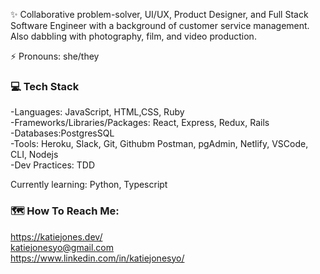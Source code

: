 ✨ Collaborative problem-solver, UI/UX, Product Designer, and Full Stack Software Engineer with a background of customer service management. Also dabbling with photography, film, and video production.

⚡ Pronouns: she/they


### 💻 Tech Stack

-Languages: JavaScript, HTML,CSS, Ruby
<br>
-Frameworks/Libraries/Packages: React, Express, Redux, Rails
<br>
-Databases:PostgresSQL
<br>
-Tools: Heroku, Slack, Git, Githubm Postman, pgAdmin, Netlify, VSCode, CLI, Nodejs
<br>
-Dev Practices: TDD

Currently learning: Python, Typescript 


### 🗺️ How To Reach Me:

https://katiejones.dev/
<br> 
katiejonesyo@gmail.com
<br>
https://www.linkedin.com/in/katiejonesyo/





<!--
**katiejonesyo/katiejonesyo** is a ✨ _special_ ✨ repository because its `README.md` (this file) appears on your GitHub profile.

Here are some ideas to get you started:

- 🔭 I’m currently working on ...
- 🌱 I’m currently learning ...
- 👯 I’m looking to collaborate on ...
- 🤔 I’m looking for help with ...
- 💬 Ask me about ...
- 📫 How to reach me: ...
- 😄 Pronouns: ...
- ⚡ Fun fact: ...
-->
